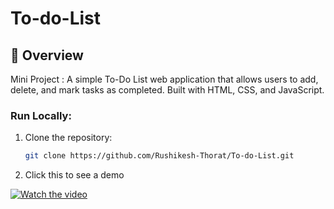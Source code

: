 # To-do-List

## 🚀 Overview
Mini Project : 
A simple To-Do List web application that allows users to add, delete, and mark tasks as completed. Built with HTML, CSS, and JavaScript.

### Run Locally:
1. Clone the repository:
   ```sh
   git clone https://github.com/Rushikesh-Thorat/To-do-List.git

2. Click this to see a demo
   
[![Watch the video](https://img.youtube.com/vi/OMlE9ScmpiU/0.jpg)](https://www.youtube.com/watch?v=OMlE9ScmpiU)


